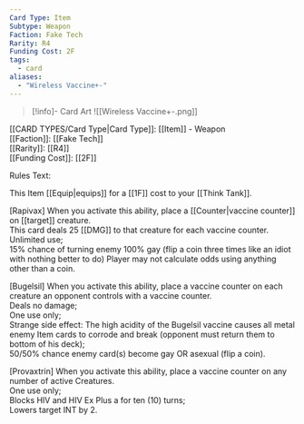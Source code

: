 ```yaml
---
Card Type: Item
Subtype: Weapon
Faction: Fake Tech
Rarity: R4
Funding Cost: 2F
tags:
  - card
aliases:
  - "Wireless Vaccine+-"
---
```

> [!info]- Card Art
> ![[Wireless Vaccine+-.png]]

[[CARD TYPES/Card Type|Card Type]]: [[Item]] - Weapon  
[[Faction]]: [[Fake Tech]]  
[[Rarity]]: [[R4]]  
[[Funding Cost]]: [[2F]]  

Rules Text:  

This Item [[Equip|equips]] for a [[1F]] cost to your [[Think Tank]].  

[Rapivax] When you activate this ability, place a [[Counter|vaccine counter]] on [[target]] creature.  
This card deals 25 [[DMG]] to that creature for each vaccine counter.  
Unlimited use;  
15% chance of turning enemy 100% gay (flip a coin three times like an idiot with nothing better to do) Player may not calculate odds using anything other than a coin.  

[Bugelsil] When you activate this ability, place a vaccine counter on each creature an opponent controls with a vaccine counter.  
Deals no damage;  
One use only;  
Strange side effect: The high acidity of the Bugelsil vaccine causes all metal enemy Item cards to corrode and break (opponent must return them to bottom of his deck);  
50/50% chance enemy card(s) become gay OR asexual (flip a coin).  

[Provaxtrin] When you activate this ability, place a vaccine counter on any number of active Creatures.  
One use only;  
Blocks HIV and HIV Ex Plus a for ten (10) turns;  
Lowers target INT by 2.  


